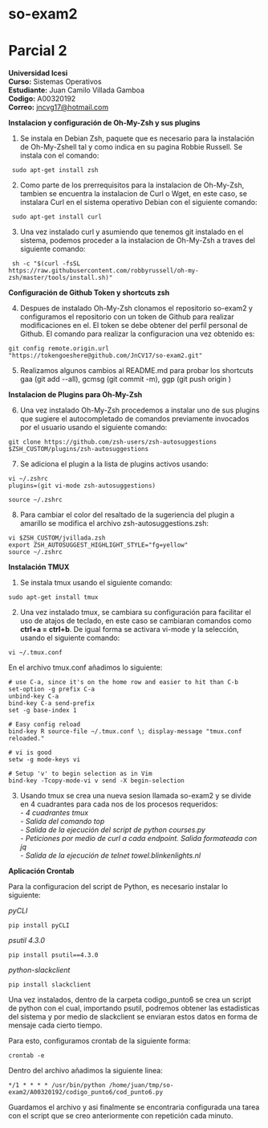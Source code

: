 # so-exam2
# Parcial 2  
  
**Universidad Icesi**  
**Curso:** Sistemas Operativos  
**Estudiante:** Juan Camilo Villada Gamboa  
**Codigo:** A00320192  
**Correo:** jncvg17@hotmail.com  
  
 **Instalacion y configuración de Oh-My-Zsh y sus plugins**

 1. Se instala en Debian Zsh, paquete que es necesario para la instalación de Oh-My-Zshell tal y como indica en su pagina Robbie Russell. Se instala con el comando:

```
 sudo apt-get install zsh
```

2. Como parte de los prerrequisitos para la instalacion de Oh-My-Zsh, tambien se encuentra la instalacion de Curl o Wget, en este caso, se instalara Curl en el sistema operativo Debian con el siguiente comando:

```
 sudo apt-get install curl
```

3. Una vez instalado curl y asumiendo que tenemos git instalado en el sistema, podemos proceder a la instalacion de Oh-My-Zsh a traves del siguiente comando:

```
 sh -c "$(curl -fsSL https://raw.githubusercontent.com/robbyrussell/oh-my-zsh/master/tools/install.sh)"
```


**Configuración de Github Token y shortcuts zsh**

4. Despues de instalado Oh-My-Zsh clonamos el repositorio so-exam2 y configuramos el repositorio con un token de Github para realizar modificaciones en el. El token se debe obtener del perfil personal de Github. El comando para realizar la configuracion una vez obtenido es:

```
git config remote.origin.url "https://tokengoeshere@github.com/JnCV17/so-exam2.git"
```

5. Realizamos algunos cambios al README.md para probar los shortcuts gaa (git add --all), gcmsg (git commit -m), ggp (git push origin <actual-branch>)


**Instalacion de Plugins para Oh-My-Zsh**

6. Una vez instalado Oh-My-Zsh procedemos a instalar uno de sus plugins que sugiere el autocompletado de comandos previamente invocados por el usuario usando el siguiente comando:

```
git clone https://github.com/zsh-users/zsh-autosuggestions $ZSH_CUSTOM/plugins/zsh-autosuggestions
```

7. Se adiciona el plugin a la lista de plugins activos usando:

```
vi ~/.zshrc
plugins=(git vi-mode zsh-autosuggestions)

source ~/.zshrc
```


8. Para cambiar el color del resaltado de la sugeriencia del plugin a amarillo se modifica el archivo zsh-autosuggestions.zsh:  
```
vi $ZSH_CUSTOM/jvillada.zsh
export ZSH_AUTOSUGGEST_HIGHLIGHT_STYLE="fg=yellow"
source ~/.zshrc
```

**Instalación TMUX**
1. Se instala tmux usando el siguiente comando:

```
sudo apt-get install tmux
```

2. Una vez instalado tmux, se cambiara su configuración para facilitar el uso de atajos de teclado, en este caso se cambiaran comandos como **ctrl+a = ctrl+b**. De igual forma se activara vi-mode y la selección, usando el siguiente comando:

```
vi ~/.tmux.conf
```

En el archivo tmux.conf añadimos lo siguiente:

```
# use C-a, since it's on the home row and easier to hit than C-b
set-option -g prefix C-a
unbind-key C-a
bind-key C-a send-prefix
set -g base-index 1

# Easy config reload
bind-key R source-file ~/.tmux.conf \; display-message "tmux.conf reloaded."

# vi is good
setw -g mode-keys vi

# Setup 'v' to begin selection as in Vim
bind-key -Tcopy-mode-vi v send -X begin-selection
```

3. Usando tmux se crea una nueva sesion llamada so-exam2 y se divide en 4 cuadrantes para cada nos de los procesos requeridos:   
*- 4 cuadrantes tmux*  
*- Salida del comando top*  
*- Salida de la ejecución del script de python courses.py*  
*- Peticiones por medio de curl a cada endpoint. Salida formateada con jq*  
*- Salida de la ejecución de telnet towel.blinkenlights.nl*  

**Aplicación Crontab**

Para la configuracion del script de Python, es necesario instalar lo siguiente:

*pyCLI*
```
pip install pyCLI
```

*psutil 4.3.0*
```
pip install psutil==4.3.0
```

*python-slackclient*
```
pip install slackclient
```

Una vez instalados, dentro de la carpeta codigo_punto6 se crea un script de python con el cual, importando psutil, podremos obtener las estadisticas del sistema y por medio de slackclient se enviaran estos datos en forma de mensaje cada cierto tiempo.

Para esto, configuramos crontab de la siguiente forma:

```
crontab -e
```

Dentro del archivo añadimos la siguiente linea:

```
*/1 * * * * /usr/bin/python /home/juan/tmp/so-exam2/A00320192/codigo_punto6/cod_punto6.py
```

Guardamos el archivo y asi finalmente se encontraria configurada una tarea con el script que se creo anteriormente con repetición cada minuto.

